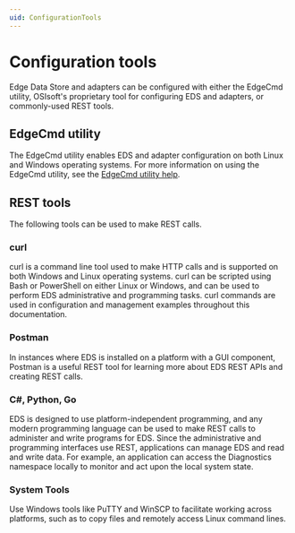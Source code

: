 ```yaml
---
uid: ConfigurationTools
---
```


# Configuration tools

Edge Data Store and adapters can be configured with either the EdgeCmd utility, OSIsoft's proprietary tool for configuring EDS and adapters, or commonly-used REST tools.

## EdgeCmd utility

The EdgeCmd utility enables EDS and adapter configuration on both Linux and Windows operating systems. For more information on using the EdgeCmd utility, see the [EdgeCmd utility help](https://docs.osisoft.com/bundle/edgecmd/page/index.html).

## REST tools

The following tools can be used to make REST calls.

### curl

curl is a command line tool used to make HTTP calls and is supported on both Windows and Linux operating systems. curl can be scripted using Bash or PowerShell on either Linux or Windows, and can be used to perform EDS administrative and programming tasks. curl commands are used in configuration and management examples throughout this documentation.

### Postman

In instances where EDS is installed on a platform with a GUI component, Postman is a useful REST tool for learning more about EDS REST APIs and creating REST calls.

### C#, Python, Go

EDS is designed to use platform-independent programming, and any modern programming language can be used to make REST calls to administer and write programs for EDS. Since the administrative and programming interfaces use REST, applications can manage EDS and read and write data. For example, an application can access the Diagnostics namespace locally to monitor and act upon the local system state.

### System Tools

Use Windows tools like PuTTY and WinSCP to facilitate working across platforms, such as to copy files and remotely access Linux command lines.

